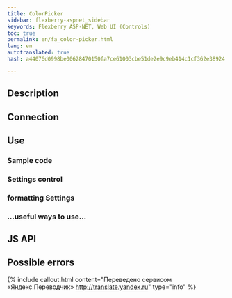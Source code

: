 ```yaml
--- 
title: ColorPicker 
sidebar: flexberry-aspnet_sidebar 
keywords: Flexberry ASP-NET, Web UI (Controls) 
toc: true 
permalink: en/fa_color-picker.html 
lang: en 
autotranslated: true 
hash: a44076d0998be00628470150fa7ce61003cbe51de2e9c9eb414c1cf362e38924 

--- 
```


## Description 

## Connection 

## Use 

### Sample code 

### Settings control 

### formatting Settings 

### ...useful ways to use... 

## JS API 

## Possible errors 




{% include callout.html content="Переведено сервисом «Яндекс.Переводчик» <http://translate.yandex.ru>" type="info" %}